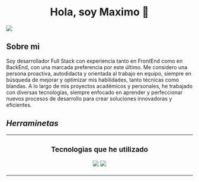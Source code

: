 <div align="center">
<h1 align="center">Hola, soy <a >Maximo</a> 👋</h1>
</div>
<img src="![68747470733a2f2f692e70696e696d672e636f6d2f6f726967696e616c732f38312f31372f38622f38313137386234376138353938663063383163343739396632636464343035372e676966](https://github.com/user-attachments/assets/91803e33-b8b2-4fdd-8ed1-d3d97c0a18e8)
">


## Sobre mi

Soy desarrollador Full Stack con experiencia tanto en FrontEnd como en BackEnd, con una marcada preferencia por este último. Me considero una persona proactiva, autodidacta y orientada al trabajo en equipo, siempre en búsqueda de mejorar y optimizar mis habilidades, tanto técnicas como blandas. A lo largo de mis proyectos académicos y personales, he trabajado con diversas tecnologías, siempre enfocado en aprender y perfeccionar nuevos procesos de desarrollo para crear soluciones innovadoras y eficientes.
<br>

## *Herraminetas*
<table>
<tr>
<td width="50%">
<h3 align="center">Tecnologias que he utilizado</h3>
<div align="center">
<a <img src="![git](https://github.com/user-attachments/assets/f0d73b38-4704-4609-9d4c-fec98ec40a54)
"></a>
<p>
<a >
<img src="![github](https://github.com/user-attachments/assets/361c51a9-3af6-46f4-b43d-9518ebb6baec)
">
</a>
<a >
<img src="![js](https://github.com/user-attachments/assets/1bc9929c-6443-4ac0-9739-fec70abebe57)
">
</a>
